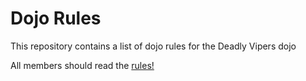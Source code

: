 Dojo Rules
==========

This repository contains a list of dojo rules for the Deadly Vipers dojo

All members should read the [rules!]("https://github.com/deadlyvipers")
